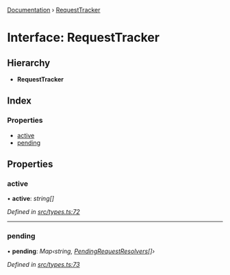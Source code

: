 [Documentation](../README.md) › [RequestTracker](requesttracker.md)

# Interface: RequestTracker

## Hierarchy

* **RequestTracker**

## Index

### Properties

* [active](requesttracker.md#active)
* [pending](requesttracker.md#pending)

## Properties

###  active

• **active**: *string[]*

*Defined in [src/types.ts:72](https://github.com/dylanaubrey/getta/blob/c5429fa/src/types.ts#L72)*

___

###  pending

• **pending**: *Map‹string, [PendingRequestResolvers](pendingrequestresolvers.md)[]›*

*Defined in [src/types.ts:73](https://github.com/dylanaubrey/getta/blob/c5429fa/src/types.ts#L73)*
